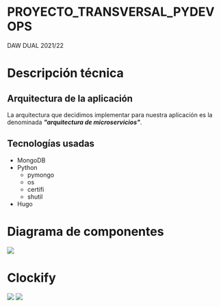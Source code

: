 # PROYECTO_TRANSVERSAL_PYDEVOPS
DAW DUAL 2021/22

# Descripción técnica

## Arquitectura de la aplicación 

La arquitectura que decidimos implementar para nuestra aplicación es la denominada ***"arquitectura de microservicios"***. 



## Tecnologías usadas

- MongoDB
- Python
    - pymongo
    - os
    - certifi
    - shutil
- Hugo

# Diagrama de componentes
![](https://i.imgur.com/DJrBliV.png)

# Clockify

![](https://i.imgur.com/prD5eRF.png)
![](https://i.imgur.com/1iYyBre.png)
